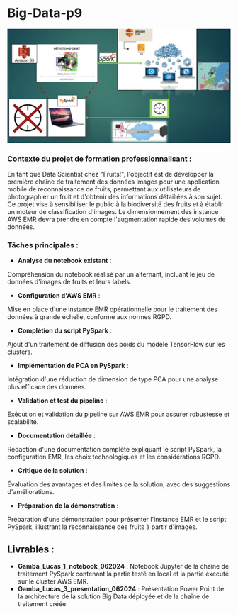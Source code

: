 # Big-Data-p9

![Description big data](big_data.JPG)

### Contexte du projet de formation professionnalisant :

En tant que Data Scientist chez "Fruits!", l'objectif est de développer la première chaîne de traitement des données images pour une application mobile de reconnaissance de fruits, permettant aux utilisateurs de photographier un fruit et d'obtenir des informations détaillées à son sujet. Ce projet vise à sensibiliser le public à la biodiversité des fruits et à établir un moteur de classification d'images. Le dimensionnement des instance AWS EMR devra prendre en compte l'augmentation rapide des volumes de données.

### Tâches principales :

* **Analyse du notebook existant** :

Compréhension du notebook réalisé par un alternant, incluant le jeu de données d'images de fruits et leurs labels.

* **Configuration d'AWS EMR** :

Mise en place d'une instance EMR opérationnelle pour le traitement des données à grande échelle, conforme aux normes RGPD.

* **Complétion du script PySpark** :

Ajout d'un traitement de diffusion des poids du modèle TensorFlow sur les clusters.

* **Implémentation de PCA en PySpark** :

Intégration d'une réduction de dimension de type PCA pour une analyse plus efficace des données.

* **Validation et test du pipeline** :

Exécution et validation du pipeline sur AWS EMR pour assurer robustesse et scalabilité.

* **Documentation détaillée** :

Rédaction d'une documentation complète expliquant le script PySpark, la configuration EMR, les choix technologiques et les considérations RGPD.

* **Critique de la solution** :

Évaluation des avantages et des limites de la solution, avec des suggestions d'améliorations.

* **Préparation de la démonstration** :

Préparation d'une démonstration pour présenter l'instance EMR et le script PySpark, illustrant la reconnaissance des fruits à partir d'images.


## Livrables : 
* **Gamba_Lucas_1_notebook_062024** :
  Notebook Jupyter de la chaîne de traitement PySpark contenant la partie testé en local et la partie éxecuté sur le cluster AWS EMR.
* **Gamba_Lucas_3_presentation_062024** :
  Présentation Power Point de la architecture de la solution Big Data déployée et de la chaîne de traitement créée.
